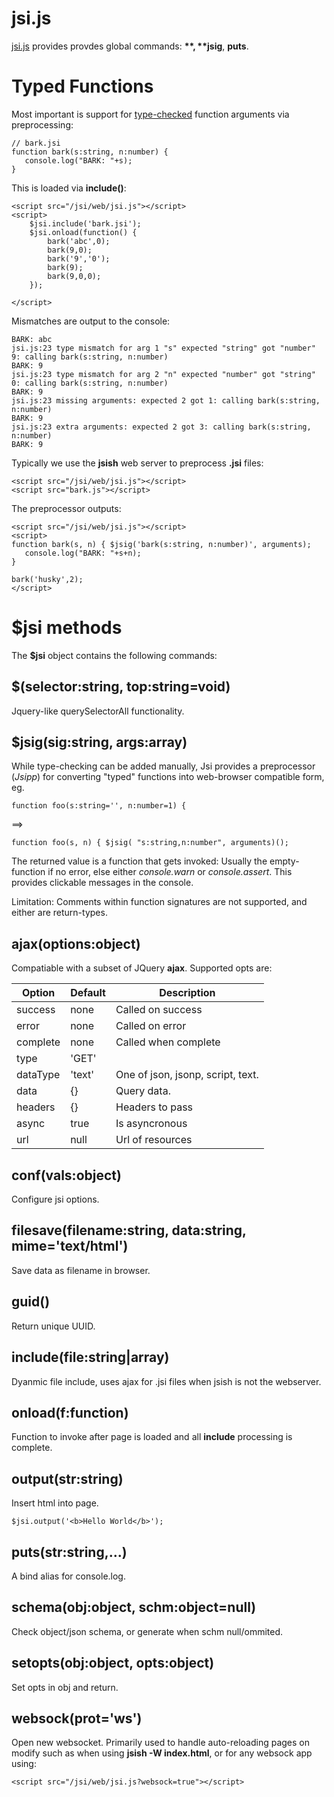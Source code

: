 jsi.js
====

<div id="sectmenu"></div>

[jsi.js](https://jsish.org/jsi/file/lib/web/jsi.js) provides provdes global commands: **$**, **$jsig**, **puts**.

Typed Functions
====
Most important is support for [type-checked](Types.md) function arguments
via preprocessing:

    // bark.jsi
    function bark(s:string, n:number) {
       console.log("BARK: "+s);
    }

This is loaded via **include()**:

    <script src="/jsi/web/jsi.js"></script>
    <script>
        $jsi.include('bark.jsi');
        $jsi.onload(function() {
            bark('abc',0);
            bark(9,0);
            bark('9','0');
            bark(9);
            bark(9,0,0);
        });
        
    </script>

Mismatches are output to the console:

    BARK: abc
    jsi.js:23 type mismatch for arg 1 "s" expected "string" got "number" 9: calling bark(s:string, n:number)
    BARK: 9
    jsi.js:23 type mismatch for arg 2 "n" expected "number" got "string" 0: calling bark(s:string, n:number)
    BARK: 9
    jsi.js:23 missing arguments: expected 2 got 1: calling bark(s:string, n:number)
    BARK: 9
    jsi.js:23 extra arguments: expected 2 got 3: calling bark(s:string, n:number)
    BARK: 9


Typically we use the **jsish** web server to preprocess **.jsi** files:

    <script src="/jsi/web/jsi.js"></script>
    <script src="bark.js"></script>

The preprocessor outputs:

    <script src="/jsi/web/jsi.js"></script>
    <script>
    function bark(s, n) { $jsig('bark(s:string, n:number)', arguments);
       console.log("BARK: "+s+n);
    }
    
    bark('husky',2);
    </script>


$jsi methods
====
The **$jsi** object contains the following commands:

$(selector:string, top:string=void)
----
Jquery-like querySelectorAll functionality.

$jsig(sig:string, args:array)
----
While type-checking can be added manually,
Jsi provides a preprocessor (*Jsipp*) for converting "typed" functions into web-browser compatible form, eg.

    function foo(s:string='', n:number=1) {

==>

    function foo(s, n) { $jsig( "s:string,n:number", arguments)();

The returned value is a function that gets invoked: Usually 
the empty-function if no error, else either *console.warn* or *console.assert*.
This provides clickable messages in the console.
  
Limitation: Comments within function signatures are not supported,
and either are return-types.

ajax(options:object)
----

Compatiable with a subset of JQuery **ajax**.  Supported opts are:

Option    | Default | Description
----------|---------|-----
success   | none    | Called on success
error     | none    | Called on error
complete  | none    | Called when complete
type      | 'GET'   | |
dataType  | 'text'  | One of json, jsonp, script, text.
data      | {}      | Query data.
headers   | {}      | Headers to pass
async     | true    | Is asyncronous
url       | null    | Url of resources


conf(vals:object)
----
Configure jsi options.

filesave(filename:string, data:string, mime='text/html')
----
Save data as filename in browser.

guid()
----
Return unique UUID.

include(file:string\|array)
----
Dyanmic file include, uses ajax for .jsi files when jsish is not the webserver.

onload(f:function)
----
Function to invoke after page is loaded and all **include** processing is complete.

output(str:string)
----
Insert html into page.

    $jsi.output('<b>Hello World</b>');

puts(str:string,...)
----
A bind alias for console.log.

schema(obj:object, schm:object=null)
----
Check object/json schema, or generate when schm null/ommited.

setopts(obj:object, opts:object)
----
Set opts in obj and return.

websock(prot='ws')
----
Open new websocket.  Primarily used to handle auto-reloading pages on modify such
as when using **jsish -W index.html**, or for any websock app using:

    <script src="/jsi/web/jsi.js?websock=true"></script>

